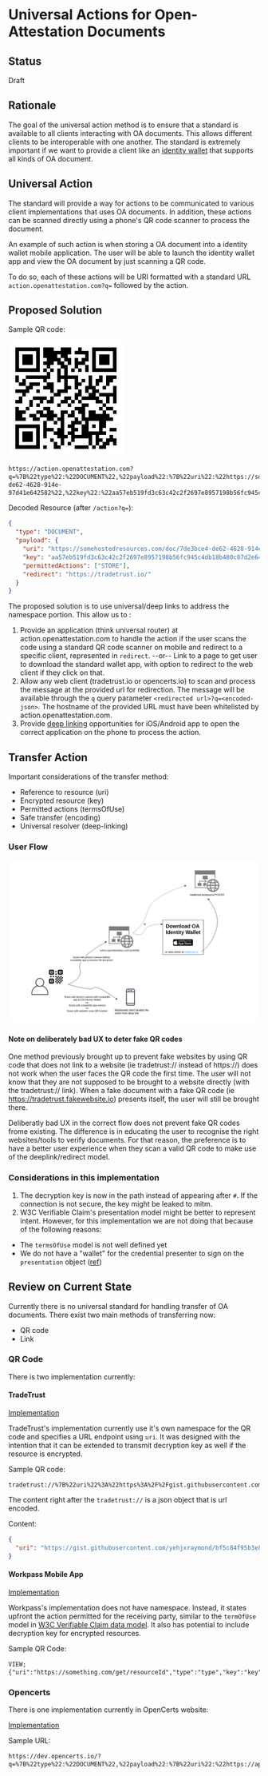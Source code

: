 # Universal Actions for Open-Attestation Documents

## Status

Draft

## Rationale

The goal of the universal action method is to ensure that a standard is available to all clients interacting with OA documents. This allows different clients to be interoperable with one another. The standard is extremely important if we want to provide a client like an [identity wallet](https://github.com/Open-Attestation/identity-wallet) that supports all kinds of OA document.

## Universal Action

The standard will provide a way for actions to be communicated to various client implementations that uses OA documents. In addition, these actions can be scanned directly using a phone's QR code scanner to process the document.

An example of such action is when storing a OA document into a identity wallet mobile application. The user will be able to launch the identity wallet app and view the OA document by just scanning a QR code.

To do so, each of these actions will be URI formatted with a standard URL `action.openattestation.com?q=` followed by the action.

## Proposed Solution

Sample QR code:

![Proposed QR](assets/universal_actions/proposed-qr.png)

```
https://action.openattestation.com?q=%7B%22type%22:%22DOCUMENT%22,%22payload%22:%7B%22uri%22:%22https://somehostedresources.com/doc/7de3bce4-de62-4628-914e-97d41e642582%22,%22key%22:%22aa57eb519fd3c63c42c2f2697e8957198b56fc945c4db18b480c07d2e6485a93%22,%22permittedAction%22:%5B%22STORE%22%5D,%22redirect%22:%22https://tradetrust.io/%22%7D%7D
```

Decoded Resource (after `/action?q=`):

```json
{
  "type": "DOCUMENT",
  "payload": {
    "uri": "https://somehostedresources.com/doc/7de3bce4-de62-4628-914e-97d41e642582",
    "key": "aa57eb519fd3c63c42c2f2697e8957198b56fc945c4db18b480c07d2e6485a93",
    "permittedActions": ["STORE"],
    "redirect": "https://tradetrust.io/"
  }
}
```

The proposed solution is to use universal/deep links to address the namespace portion. This allow us to :

1. Provide an application (think universal router) at action.openattestation.com to handle the action if the user scans the code using a standard QR code scanner on mobile and redirect to a specific client, represented in `redirect`. --or-- Link to a page to get user to download the standard wallet app, with option to redirect to the web client if they click on that.
2. Allow any web client (tradetrust.io or opencerts.io) to scan and process the message at the provided url for redirection. The message will be available through the `q` query parameter `<redirected url>?q=<encoded-json>`. The hostname of the provided URL must have been whitelisted by action.openattestation.com.
3. Provide [deep linking](https://docs.expo.io/versions/latest/workflow/linking/) opportunities for iOS/Android app to open the correct application on the phone to process the action.

## Transfer Action

Important considerations of the transfer method:

- Reference to resource (uri)
- Encrypted resource (key)
- Permitted actions (termsOfUse)
- Safe transfer (encoding)
- Universal resolver (deep-linking)

### User Flow

![User Flow](assets/universal_actions/user-flow.png)

#### Note on deliberately bad UX to deter fake QR codes

One method previously brought up to prevent fake websites by using QR code that does not link to a website (ie tradetrust:// instead of https://) does not work when the user faces the QR code the first time. The user will not know that they are not supposed to be brought to a website directly (with the tradetrust:// link). When a fake document with a fake QR code (ie https://tradetrust.fakewebsite.io) presents itself, the user will still be brought there.

Deliberatly bad UX in the correct flow does not prevent fake QR codes frome existing. The difference is in educating the user to recognise the right websites/tools to verify documents. For that reason, the preference is to have a better user experience when they scan a valid QR code to make use of the deeplink/redirect model.

### Considerations in this implementation

1. The decryption key is now in the path instead of appearing after `#`. If the connection is not secure, the key might be leaked to mitm.
2. W3C Verifiable Claim's presentation model might be better to represent intent. However, for this implementation we are not doing that because of the following reasons:

- The `termsOfUse` model is not well defined yet
- We do not have a "wallet" for the credential presenter to sign on the `presentation` object ([ref](https://w3c.github.io/vc-data-model/#concrete-lifecycle-example))

## Review on Current State

Currently there is no universal standard for handling transfer of OA documents. There exist two main methods of transferring now:

- QR code
- Link

### QR Code

There is two implementation currently:

#### TradeTrust

[Implementation](https://github.com/TradeTrust/tradetrust-website/pull/10/files#diff-6d8cff40428270293e71b7af0315418dL11)

TradeTrust's implementation currently use it's own namespace for the QR code and specifies a URL endpoint using `uri`. It was designed with the intention that it can be extended to transmit decryption key as well if the resource is encrypted.

Sample QR code:

```
tradetrust://%7B%22uri%22%3A%22https%3A%2F%2Fgist.githubusercontent.com%2Fyehjxraymond%2Fbf5c84f95b3e847fdae4c6935292c434%2Fraw%2F9c3cdd9221641cce1f639c99b55c83195da07482%2Ftt.json%22%7D
```

The content right after the `tradetrust://` is a json object that is url encoded.

Content:

```json
{
  "uri": "https://gist.githubusercontent.com/yehjxraymond/bf5c84f95b3e847fdae4c6935292c434/raw/9c3cdd9221641cce1f639c99b55c83195da07482/tt.json"
}
```

#### Workpass Mobile App

[Implementation](https://github.com/sgworkpass/mobile/blob/master/src/services/qrHandler/qrHandler.test.tsx)

Workpass's implementation does not have namespace. Instead, it states upfront the action permitted for the receiving party, similar to the `termOfUse` model in [W3C Verifiable Claim data model](https://w3c.github.io/vc-data-model/#terms-of-use). It also has potential to include decryption key for encrypted resources.

Sample QR Code:

```
VIEW;{"uri":"https://something.com/get/resourceId","type":"type","key":"key"}
```

### Opencerts

There is one implementation currently in OpenCerts website:

[Implementation](https://github.com/OpenCerts/opencerts-website/pull/480)

Sample URL:

```
https://dev.opencerts.io/?q=%7B%22type%22:%22DOCUMENT%22,%22payload%22:%7B%22uri%22:%22https://api.myjson.com/bins/1a9acm%22,%22key%22:%221b8c334a38f9ff96108303a4ba0cc592f1559eb24f5b48b70c9300c60a34d5e9%22,%22permittedActions%22:%5B%22STORE%22%5D,%22redirect%22:%22https://dev.opencerts.io%22%7D%7D
```
